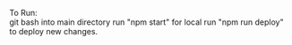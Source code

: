 To Run:
</br>
git bash into main directory
run "npm start" for local
run "npm run deploy" to deploy new changes.
